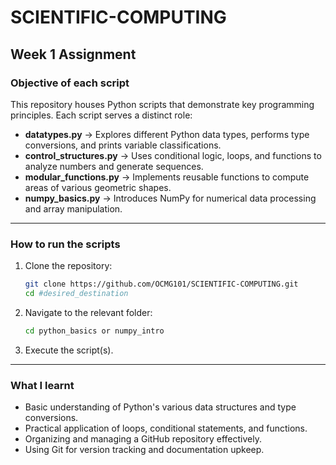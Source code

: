 # SCIENTIFIC-COMPUTING

## **Week 1 Assignment**

### **Objective of each script**  
This repository houses Python scripts that demonstrate key programming principles. Each script serves a distinct role:  

- **datatypes.py** -> Explores different Python data types, performs type conversions, and prints variable classifications.  
- **control_structures.py** -> Uses conditional logic, loops, and functions to analyze numbers and generate sequences.  
- **modular_functions.py** -> Implements reusable functions to compute areas of various geometric shapes.  
- **numpy_basics.py** -> Introduces NumPy for numerical data processing and array manipulation.  

---

### **How to run the scripts**  
1. Clone the repository:  
   ```sh
   git clone https://github.com/OCMG101/SCIENTIFIC-COMPUTING.git
   cd #desired_destination
   ```  
2. Navigate to the relevant folder:  
   ```sh
   cd python_basics or numpy_intro
   ```  
3. Execute the script(s). 
   
---

### **What I learnt**  
- Basic understanding of Python's various data structures and type conversions.  
- Practical application of loops, conditional statements, and functions.    
- Organizing and managing a GitHub repository effectively.  
- Using Git for version tracking and documentation upkeep. 
